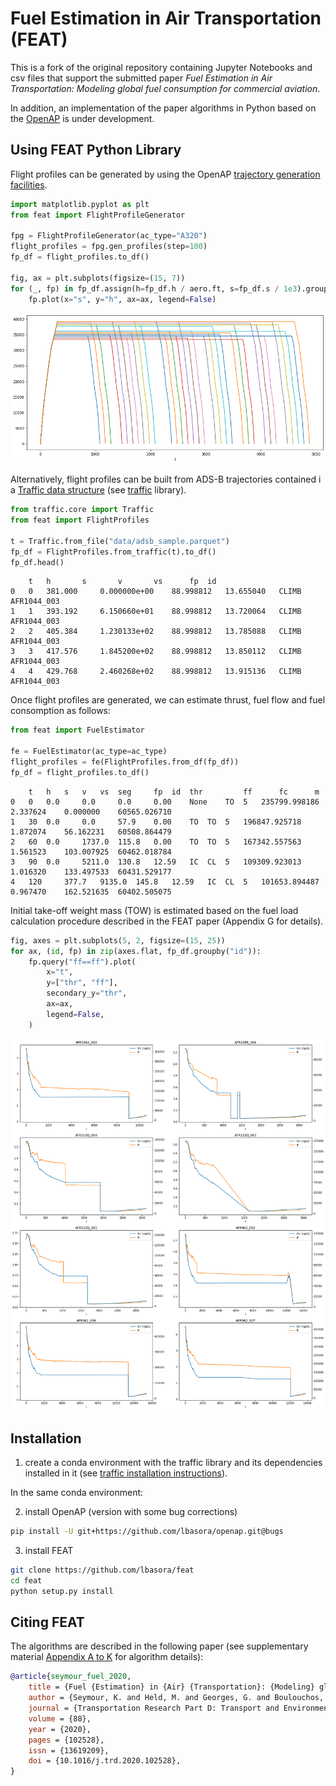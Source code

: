 # Fuel Estimation in Air Transportation (FEAT)
This is a fork of the original repository containing Jupyter Notebooks and csv files that support the submitted paper *Fuel Estimation in Air Transportation: Modeling global fuel consumption for commercial aviation*.

In addition, an implementation of the paper algorithms in Python based on the [OpenAP](https://github.com/junzis/openap) is under development. 

## Using FEAT Python Library

Flight profiles can be generated by using the OpenAP [trajectory generation facilities](https://github.com/junzis/openap/blob/master/openap/traj/gen.py). 

```python
import matplotlib.pyplot as plt
from feat import FlightProfileGenerator

fpg = FlightProfileGenerator(ac_type="A320")
flight_profiles = fpg.gen_profiles(step=100)
fp_df = flight_profiles.to_df()

fig, ax = plt.subplots(figsize=(15, 7))
for (_, fp) in fp_df.assign(h=fp_df.h / aero.ft, s=fp_df.s / 1e3).groupby("id"):
    fp.plot(x="s", y="h", ax=ax, legend=False)
```
![Screenshot](fps_plot.png)


Alternatively, flight profiles can be built from ADS-B trajectories contained i a [Traffic data structure](https://traffic-viz.github.io/traffic.core.traffic.html?highlight=traffic#traffic.core.Traffic) (see [traffic](https://github.com/xoolive/traffic) library).

```python
from traffic.core import Traffic
from feat import FlightProfiles

t = Traffic.from_file("data/adsb_sample.parquet")
fp_df = FlightProfiles.from_traffic(t).to_df()
fp_df.head()
```
```
 	t 	h 		s 		v 		vs 		fp 	id 
0 	0 	381.000 	0.000000e+00 	88.998812 	13.655040 	CLIMB 	AFR1044_003
1 	1 	393.192 	6.150660e+01 	88.998812 	13.720064 	CLIMB 	AFR1044_003
2 	2 	405.384 	1.230133e+02 	88.998812 	13.785088 	CLIMB 	AFR1044_003
3 	3 	417.576 	1.845200e+02 	88.998812 	13.850112 	CLIMB 	AFR1044_003
4 	4 	429.768 	2.460268e+02 	88.998812 	13.915136 	CLIMB 	AFR1044_003
```

Once flight profiles are generated, we can estimate thrust, fuel flow and fuel consomption as follows: 

```python
from feat import FuelEstimator

fe = FuelEstimator(ac_type=ac_type)
flight_profiles = fe(FlightProfiles.from_df(fp_df))
fp_df = flight_profiles.to_df()
```
```
 	t 	h 	s 	v 	vs 	seg 	fp 	id 	thr 		ff 		fc 		m
0 	0 	0.0 	0.0 	0.0 	0.00 	None 	TO 	5 	235799.998186 	2.337624 	0.000000 	60565.026710
1 	30 	0.0 	0.0 	57.9 	0.00 	TO 	TO 	5 	196847.925718 	1.872074 	56.162231 	60508.864479
2 	60 	0.0 	1737.0 	115.8 	0.00 	TO 	TO 	5 	167342.557563 	1.561523 	103.007925 	60462.018784
3 	90 	0.0 	5211.0 	130.8 	12.59 	IC 	CL 	5 	109309.923013 	1.016320 	133.497533 	60431.529177
4 	120 	377.7 	9135.0 	145.8 	12.59 	IC 	CL 	5 	101653.894487 	0.967470 	162.521635 	60402.505075
```
Initial take-off weight mass (TOW) is estimated based on the fuel load calculation procedure described in the FEAT paper (Appendix G for details).

```python
fig, axes = plt.subplots(5, 2, figsize=(15, 25))
for ax, (id, fp) in zip(axes.flat, fp_df.groupby("id")):
    fp.query("ff==ff").plot(
        x="t",
        y=["thr", "ff"],
        secondary_y="thr",
        ax=ax,
        legend=False,
    )
```
![Screenshot](fe_plot.png)

## Installation
1) create a conda environment with the traffic library and its dependencies installed in it (see [traffic installation instructions](https://github.com/xoolive/traffic/blob/master/readme.md)).

In the same conda environment:

2) install OpenAP (version with some bug corrections)
```sh
pip install -U git+https://github.com/lbasora/openap.git@bugs
```

3) install FEAT 
```sh
git clone https://github.com/lbasora/feat
cd feat
python setup.py install
```

## Citing FEAT

The algorithms are described in the following paper (see supplementary material [Appendix A to K](https://ars.els-cdn.com/content/image/1-s2.0-S136192092030715X-mmc8.pdf) for algorithm details):

```bibtex
@article{seymour_fuel_2020,
	title = {Fuel {Estimation} in {Air} {Transportation}: {Modeling} global fuel consumption for commercial aviation},
	author = {Seymour, K. and Held, M. and Georges, G. and Boulouchos, K.},
	journal = {Transportation Research Part D: Transport and Environment},
	volume = {88},
	year = {2020},
	pages = {102528},
	issn = {13619209},
	doi = {10.1016/j.trd.2020.102528},
}
```

